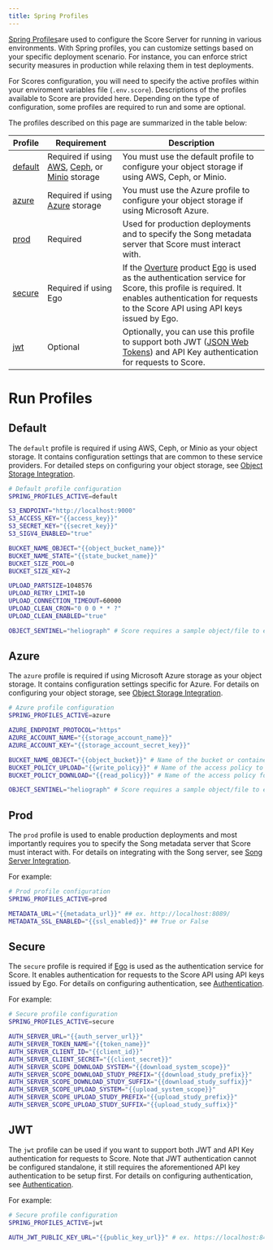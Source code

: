 ```yaml
---
title: Spring Profiles
---
```


[Spring Profiles](https://docs.spring.io/spring-boot/docs/1.2.0.M1/reference/html/boot-features-profiles.html)are used to configure the Score Server for running in various environments. With Spring profiles, you can customize settings based on your specific deployment scenario. For instance, you can enforce strict security measures in production while relaxing them in test deployments.

For Scores configuration, you will need to specify the active profiles within your enviroment variables file (`.env.score`). Descriptions of the profiles available to Score are provided here. Depending on the type of configuration, some profiles are required to run and some are optional.

The profiles described on this page are summarized in the table below:

| Profile | Requirement | Description |
|---------|-------------|-------------|
| [default](#default) | Required if using <a href="https://aws.amazon.com/s3/" target="_blank">AWS</a>, <a href="https://ceph.io/" target="_blank">Ceph</a>, or <a href="https://min.io/" target="_blank">Minio</a> storage | You must use the default profile to configure your object storage if using AWS, Ceph, or Minio. |
| [azure](#azure) | Required if using <a href="https://azure.microsoft.com/en-ca/services/storage/" target="_blank">Azure</a> storage | You must use the Azure profile to configure your object storage if using Microsoft Azure. |
| [prod](#prod) | Required | Used for production deployments and to specify the Song metadata server that Score must interact with. |
| [secure](#secure) | Required if using Ego | If the <a href="https://overture.bio" target="_blank">Overture</a> product <a href="/documentation/ego" target="_blank">Ego</a> is used as the authentication service for Score, this profile is required.  It enables authentication for requests to the Score API using API keys issued by Ego. |
| [jwt](#jwt) | Optional | Optionally, you can use this profile to support both JWT (<a href="https://jwt.io/" target="_blank">JSON Web Tokens</a>) and API Key authentication for requests to Score. |             

# Run Profiles
## Default

The `default` profile is required if using AWS, Ceph, or Minio as your object storage.  It contains configuration settings that are common to these service providers. For detailed steps on configuring your object storage, see <a href="/documentation/score/installation/configuration/object-storage" target="_blank">Object Storage Integration</a>.

```bash
# Default profile configuration
SPRING_PROFILES_ACTIVE=default

S3_ENDPOINT="http://localhost:9000"
S3_ACCESS_KEY="{{access_key}}"
S3_SECRET_KEY="{{secret_key}}"
S3_SIGV4_ENABLED="true"

BUCKET_NAME_OBJECT="{{object_bucket_name}}"
BUCKET_NAME_STATE="{{state_bucket_name}}"
BUCKET_SIZE_POOL=0
BUCKET_SIZE_KEY=2

UPLOAD_PARTSIZE=1048576
UPLOAD_RETRY_LIMIT=10
UPLOAD_CONNECTION_TIMEOUT=60000
UPLOAD_CLEAN_CRON="0 0 0 * * ?"
UPLOAD_CLEAN_ENABLED="true"

OBJECT_SENTINEL="heliograph" # Score requires a sample object/file to exist in the object storage for `ping` operations; default is `heliograph`
```

## Azure

The `azure` profile is required if using Microsoft Azure storage as your object storage.  It contains configuration settings specific for Azure.  For details on configuring your object storage, see <a href="/documentation/score/installation/configuration/object-storage" target="_blank">Object Storage Integration</a>.

```bash
# Azure profile configuration
SPRING_PROFILES_ACTIVE=azure

AZURE_ENDPOINT_PROTOCOL="https"
AZURE_ACCOUNT_NAME="{{storage_account_name}}"
AZURE_ACCOUNT_KEY="{{storage_account_secret_key}}"

BUCKET_NAME_OBJECT="{{object_bucket}}" # Name of the bucket or container that will store the object data
BUCKET_POLICY_UPLOAD="{{write_policy}}" # Name of the access policy to use for write/add/modify operations
BUCKET_POLICY_DOWNLOAD="{{read_policy}}" # Name of the access policy for the read/list operations

OBJECT_SENTINEL="heliograph" # Score requires a sample object/file to exist in the object storage for `ping` operations; default is `heliograph`
```

## Prod

The `prod` profile is used to enable production deployments and most importantly requires you to specify the Song metadata server that Score must interact with.  For details on integrating with the Song server, see <a href="/documentation/score/installation/configuration/song" target="_blank">Song Server Integration</a>.

For example:

```bash
# Prod profile configuration
SPRING_PROFILES_ACTIVE=prod

METADATA_URL="{{metadata_url}}" ## ex. http://localhost:8089/
METADATA_SSL_ENABLED="{{ssl_enabled}}" ## True or False
```

## Secure 

The `secure` profile is required if <a href="/documentation/ego" target="_blank">Ego</a> is used as the authentication service for Score. It enables authentication for requests to the Score API using API keys issued by Ego.  For details on configuring authentication, see <a href="documentation/score/installation/authentication" target="_blank">Authentication</a>.

For example:

```bash
# Secure profile configuration
SPRING_PROFILES_ACTIVE=secure

AUTH_SERVER_URL="{{auth_server_url}}"
AUTH_SERVER_TOKEN_NAME="{{token_name}}"
AUTH_SERVER_CLIENT_ID="{{client_id}}"
AUTH_SERVER_CLIENT_SECRET="{{client_secret}}"
AUTH_SERVER_SCOPE_DOWNLOAD_SYSTEM="{{download_system_scope}}"
AUTH_SERVER_SCOPE_DOWNLOAD_STUDY_PREFIX="{{download_study_prefix}}"
AUTH_SERVER_SCOPE_DOWNLOAD_STUDY_SUFFIX="{{download_study_suffix}}"
AUTH_SERVER_SCOPE_UPLOAD_SYSTEM="{{upload_system_scope}}"
AUTH_SERVER_SCOPE_UPLOAD_STUDY_PREFIX="{{upload_study_prefix}}"
AUTH_SERVER_SCOPE_UPLOAD_STUDY_SUFFIX="{{upload_study_suffix}}"
```
## JWT

The `jwt` profile can be used if you want to support both JWT and API Key authentication for requests to Score. Note that JWT authentication cannot be configured standalone, it still requires the aforementioned API key authentication to be setup first.  For details on configuring authentication, see <a href="documentation/score/installation/authentication" target="_blank">Authentication</a>.

For example:

```bash
# Secure profile configuration
SPRING_PROFILES_ACTIVE=jwt

AUTH_JWT_PUBLIC_KEY_URL="{{public_key_url}}" # ex. https://localhost:8443/oauth/token/public_key
```
